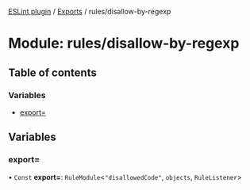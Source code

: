 [ESLint plugin](../index.md) / [Exports](../modules.md) / rules/disallow-by-regexp

# Module: rules/disallow-by-regexp

## Table of contents

### Variables

- [export&#x3D;](rules_disallow_by_regexp.md#export&#x3D;)

## Variables

### export&#x3D;

• `Const` **export=**: `RuleModule`<``"disallowedCode"``, `objects`, `RuleListener`\>
